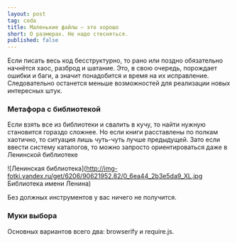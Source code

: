```yaml
---
layout: post
tag: coda
title: Маленькие файлы — это хорошо
short: О размерах. Не надо стесняться.
published: false
---
```

Если писать весь код бесструктурно, то рано или поздно обязательно начнётся хаос, разброд и шатание. Это, в свою очередь, порождает ошибки и баги, а значит понадобится и время на их исправление. Следовательно останется меньше возможностей для реализации новых интересных штук.

### Метафора с библиотекой
Если взять все из библиотеки и свалить в кучу, то найти нужную становится гораздо сложнее. Но если книги расставлены по полкам хаотично, то ситуация лишь чуть-чуть лучше предыдущей. Зато если ввести систему каталогов, то можно запросто ориентироваться даже в Ленинской библиотеке

![Ленинская библиотека](http://img-fotki.yandex.ru/get/6206/90621952.82/0_6ea44_2b3e5da9_XL.jpg Библиотека имени Ленина)

Без должных инструментов у вас ничего не получится.

### Муки выбора

Основных вариантов <span title="Оставьте свои унылые шутки для контактика">всего два</span>: browserify и require.js.